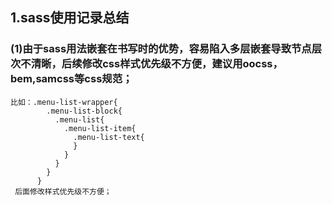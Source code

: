## 1.sass使用记录总结
### (1)由于sass用法嵌套在书写时的优势，容易陷入多层嵌套导致节点层次不清晰，后续修改css样式优先级不方便，建议用oocss，bem,samcss等css规范；
    比如：.menu-list-wrapper{
            .menu-list-block{
              .menu-list{
                .menu-list-item{
                  .menu-list-text{
                  }
                }
              }
            }
          }
     后面修改样式优先级不方便；     
